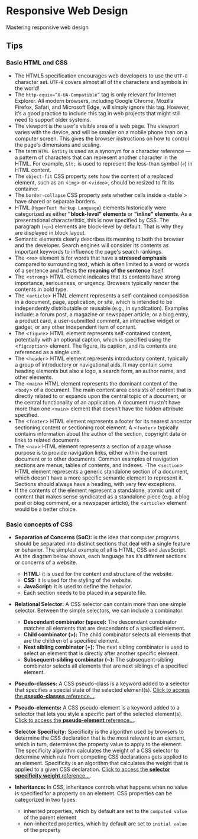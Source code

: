 # Responsive Web Design

Mastering responsive web design

## Tips

### Basic HTML and CSS

- The HTML5 specification encourages web developers to use the `UTF-8` character set. `UTF-8` covers almost all of the characters and symbols in the world!
- The `http-equiv=”X-UA-Compatible”` tag is only relevant for Internet Explorer. All modern browsers, including Google Chrome, Mozilla Firefox, Safari, and Microsoft Edge, will simply ignore this tag. However, it’s a good practice to include this tag in web projects that might still need to support older systems.
- The viewport is the user's visible area of a web page. The viewport varies with the device, and will be smaller on a mobile phone than on a computer screen. This gives the browser instructions on how to control the page's dimensions and scaling.
- The term `HTML Entity` is used as a synonym for a character reference — a pattern of characters that can represent another character in the HTML. For example, `&lt;` is used to represent the less-than symbol (`<`) in HTML content.
- The `object-fit` CSS property sets how the content of a replaced element, such as an <`img`> or <`video`>, should be resized to fit its container.
- The `border-collapse` CSS property sets whether cells inside a `<`table`> have shared or separate borders.
- HTML (`HyperText Markup Language`) elements historically were categorized as either **"block-level" elements** or **"inline" elements**. As a presentational characteristic, this is now specified by CSS. The paragraph (`<p>`) elements are block-level by default. That is why they are displayed in block layout.
- Semantic elements clearly describes its meaning to both the browser and the developer. Search engines will consider its contents as important keywords to influence the page's search rankings.
- The <`em`> element is for words that have a **stressed emphasis** compared to surrounding text, which is often limited to a word or words of a sentence and affects the **meaning of the sentence** itself.
- The <`strong`> HTML element indicates that its contents have strong importance, seriousness, or urgency. Browsers typically render the contents in bold type.
- The <`article`> HTML element represents a self-contained composition in a document, page, application, or site, which is intended to be independently distributable or reusable (e.g., in syndication). Examples include: a forum post, a magazine or newspaper article, or a blog entry, a product card, a user-submitted comment, an interactive widget or gadget, or any other independent item of content.
- The <`figure`> HTML element represents self-contained content, potentially with an optional caption, which is specified using the <`figcaption`> element. The figure, its caption, and its contents are referenced as a single unit.
- The <`header`> HTML element represents introductory content, typically a group of introductory or navigational aids. It may contain some heading elements but also a logo, a search form, an author name, and other elements.
- The <`main`> HTML element represents the dominant content of the <`body`> of a document. The main content area consists of content that is directly related to or expands upon the central topic of a document, or the central functionality of an application. A document mustn't have more than one <`main`> element that doesn't have the hidden attribute specified.
- The <`footer`> HTML element represents a footer for its nearest ancestor sectioning content or sectioning root element. A <`footer`> typically contains information about the author of the section, copyright data or links to related documents.
- The <`nav`> HTML element represents a section of a page whose purpose is to provide navigation links, either within the current document or to other documents. Common examples of navigation sections are menus, tables of contents, and indexes.
  -The <`section`> HTML element represents a generic standalone section of a document, which doesn't have a more specific semantic element to represent it. Sections should always have a heading, with very few exceptions.
- If the contents of the element represent a standalone, atomic unit of content that makes sense syndicated as a standalone piece (e.g. a blog post or blog comment, or a newspaper article), the <`article`> element would be a better choice.

### Basic concepts of CSS

- **Separation of Concerns (SoC):** is the idea that computer programs should be separated into distinct sections that deal with a single feature or behavior. The simplest example of all is HTML, CSS and JavaScript. As the diagram below shows, each language has it’s different sections or concerns of a website.
  - **HTML:** it is used for the content and structure of the website.
  - **CSS:** it is used for the styling of the website.
  - **JavaScript:** it is used to define the behavior.
  - Each section needs to be placed in a separate file.
- **Relational Selector:** A CSS selector can contain more than one simple selector. Between the simple selectors, we can include a combinator.

  - **Descendant combinator (space):** The descendant combinator matches all elements that are descendants of a specified element.
  - **Child combinator (>):** The child combinator selects all elements that are the children of a specified element.
  - **Next sibling combinator (+):** The next sibling combinator is used to select an element that is directly after another specific element.
  - **Subsequent-sibling combinator (~):** The subsequent-sibling combinator selects all elements that are next siblings of a specified element.

- **Pseudo-classes:** A CSS pseudo-class is a keyword added to a selector that specifies a special state of the selected element(s). [Click to access the **pseudo-classes** reference...](https://developer.mozilla.org/en-US/docs/Web/CSS/Pseudo-classes).

- **Pseudo-elements:** A CSS pseudo-element is a keyword added to a selector that lets you style a specific part of the selected element(s). [Click to access the **pseudo-element** reference...](https://developer.mozilla.org/en-US/docs/Web/CSS/Pseudo-elements).

- **Selector Specificity:** Specificity is the algorithm used by browsers to determine the CSS declaration that is the most relevant to an element, which in turn, determines the property value to apply to the element. The specificity algorithm calculates the weight of a CSS selector to determine which rule from competing CSS declarations gets applied to an element. Specificity is an algorithm that calculates the weight that is applied to a given CSS declaration. [Click to access the **selector specificity weight** reference...](https://developer.mozilla.org/en-US/docs/Web/CSS/Specificity#selector_weight_categories).

- **Inheritance:** In CSS, inheritance controls what happens when no value is specified for a property on an element. CSS properties can be categorized in two types:
  - inherited properties, which by default are set to the `computed value` of the parent element
  - non-inherited properties, which by default are set to `initial value` of the property
